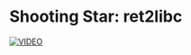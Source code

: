 # Shooting Star: ret2libc
[![VIDEO](https://img.youtube.com/vi/Bvd9xnBoWaA/0.jpg)](https://youtu.be/Bvd9xnBoWaA "Shooting Star [easy]: HackTheBox Pwn Challenge (ret2libc)")